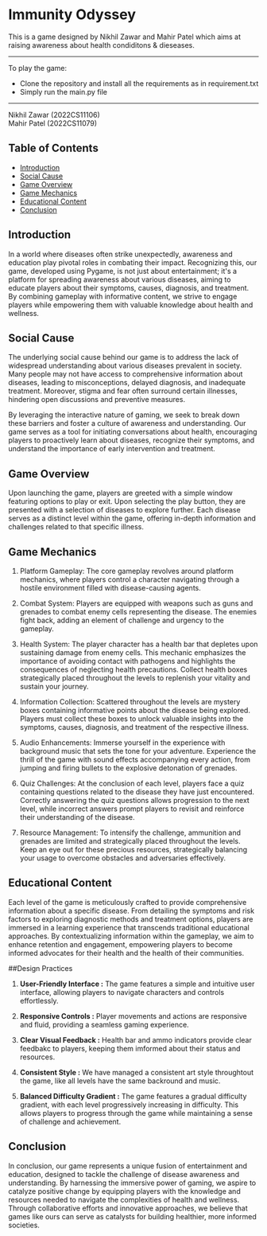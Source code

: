 # Immunity Odyssey

This is a game designed by Nikhil Zawar and Mahir Patel which aims at raising awareness about health condiditons & dieseases.

-------
To play the game:
- Clone the repository and install all the requirements as in requirement.txt
- Simply run the main.py file
-------

Nikhil Zawar (2022CS11106)
\
Mahir Patel (2022CS11079)

## Table of Contents

- [Introduction](#introduction)
- [Social Cause](#social-cause)
- [Game Overview](#game-overview)
- [Game Mechanics](#game-mechanics)
- [Educational Content](#educational-content)
- [Conclusion](#conclusion)
## Introduction

In a world where diseases often strike unexpectedly, awareness and education play pivotal roles in combating their impact. Recognizing this, our game, developed using Pygame, is not just about entertainment; it's a platform for spreading awareness about various diseases, aiming to educate players about their symptoms, causes, diagnosis, and treatment. By combining gameplay with informative content, we strive to engage players while empowering them with valuable knowledge about health and wellness.

## Social Cause

The underlying social cause behind our game is to address the lack of widespread understanding about various diseases prevalent in society. Many people may not have access to comprehensive information about diseases, leading to misconceptions, delayed diagnosis, and inadequate treatment. Moreover, stigma and fear often surround certain illnesses, hindering open discussions and preventive measures.

By leveraging the interactive nature of gaming, we seek to break down these barriers and foster a culture of awareness and understanding. Our game serves as a tool for initiating conversations about health, encouraging players to proactively learn about diseases, recognize their symptoms, and understand the importance of early intervention and treatment.

## Game Overview

Upon launching the game, players are greeted with a simple window featuring options to play or exit. Upon selecting the play button, they are presented with a selection of diseases to explore further. Each disease serves as a distinct level within the game, offering in-depth information and challenges related to that specific illness.

## Game Mechanics

1. Platform Gameplay: The core gameplay revolves around platform mechanics, where players control a character navigating through a hostile environment filled with disease-causing agents.

2. Combat System: Players are equipped with weapons such as guns and grenades to combat enemy cells representing the disease. The enemies fight back, adding an element of challenge and urgency to the gameplay.

3. Health System: The player character has a health bar that depletes upon sustaining damage from enemy cells. This mechanic emphasizes the importance of avoiding contact with pathogens and highlights the consequences of neglecting health precautions. Collect health boxes strategically placed throughout the levels to replenish your vitality and sustain your journey.

4. Information Collection: Scattered throughout the levels are mystery boxes containing informative points about the disease being explored. Players must collect these boxes to unlock valuable insights into the symptoms, causes, diagnosis, and treatment of the respective illness.

5. Audio Enhancements: Immerse yourself in the experience with background music that sets the tone for your adventure. Experience the thrill of the game with sound effects accompanying every action, from jumping and firing bullets to the explosive detonation of grenades.

6. Quiz Challenges: At the conclusion of each level, players face a quiz containing questions related to the disease they have just encountered. Correctly answering the quiz questions allows progression to the next level, while incorrect answers prompt players to revisit and reinforce their understanding of the disease.

7. Resource Management: To intensify the challenge, ammunition and grenades are limited and strategically placed throughout the levels. Keep an eye out for these precious resources, strategically balancing your usage to overcome obstacles and adversaries effectively.

## Educational Content

Each level of the game is meticulously crafted to provide comprehensive information about a specific disease. From detailing the symptoms and risk factors to exploring diagnostic methods and treatment options, players are immersed in a learning experience that transcends traditional educational approaches. By contextualizing information within the gameplay, we aim to enhance retention and engagement, empowering players to become informed advocates for their health and the health of their communities.

##Design Practices

1. **User-Friendly Interface :** The game features a simple and intuitive user interface, allowing players to navigate characters and controls effortlessly.

2. **Responsive Controls :**  Player movements and actions are responsive and fluid, providing a seamless gaming experience.

3. **Clear Visual Feedback :**  Health bar and ammo indicators provide clear feedbakc to players, keeping them imformed about their status and resources.

4. **Consistent Style :** We have managed a consistent art style throughtout the game, like all levels have the same backround and music.

5. **Balanced Difficulty Gradient :** The game features a gradual difficulty gradient, with each level progressively increasing in difficulty. This allows players to progress through the game while maintaining a sense of challenge and achievement.


## Conclusion

In conclusion, our game represents a unique fusion of entertainment and education, designed to tackle the challenge of disease awareness and understanding. By harnessing the immersive power of gaming, we aspire to catalyze positive change by equipping players with the knowledge and resources needed to navigate the complexities of health and wellness. Through collaborative efforts and innovative approaches, we believe that games like ours can serve as catalysts for building healthier, more informed societies.
